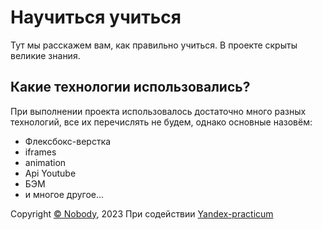
# Научиться учиться
Тут мы расскажем вам, как правильно учиться. В проекте скрыты великие знания.

## Какие технологии использовались?
При выполнении проекта использовалось достаточно много разных технологий, все их перечислять не будем, однако основные назовём:
* Флексбокс-верстка
* iframes
* animation
* Api Youtube
* БЭМ
* и многое другое...

<footer>
  Copyright <a href="https://github.com/1998max7362">© Nobody</a>, 2023
  При содействии <a href="https://practicum.yandex.ru/profile/web/">Yandex-practicum</a>



